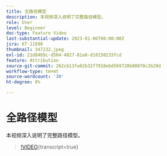 ```yaml
---
title: 全路径模型
description: 本视频深入说明了完整路径模型。
role: User
level: Beginner
doc-type: Feature Video
last-substantial-update: 2023-01-06T00:00:00Z
jira: KT-11698
thumbnail: 347232.jpeg
exl-id: 21d8489c-d504-4827-81a0-d10150233fcd
feature: Attribution
source-git-commit: 262cb13fa02b32f7918ebd569720b80078c2b28d
workflow-type: tm+mt
source-wordcount: '30'
ht-degree: 0%

---
```


# 全路径模型

本视频深入说明了完整路径模型。

>[!VIDEO](https://video.tv.adobe.com/v/347232/?learn=on){transcript=true}
